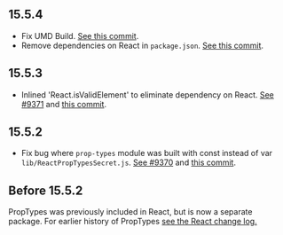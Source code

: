 ## 15.5.4
* Fix UMD Build. [See this commit](https://github.com/reactjs/prop-types/commit/31e9344ca3233159928da66295da17dad82db1a8).
* Remove dependencies on React in `package.json`. [See this commit](https://github.com/reactjs/prop-types/commit/158198fd6c468a3f6f742e0e355e622b3914048a).

## 15.5.3
* Inlined 'React.isValidElement' to eliminate dependency on React. [See #9371](https://github.com/facebook/react/issues/9371#issuecomment-292685424)
  and [this commit](https://github.com/reactjs/prop-types/commit/df318bba8a89bc5aadbb0292822cf4ed71d27ace).

## 15.5.2
* Fix bug where `prop-types` module was built with const instead of var `lib/ReactPropTypesSecret.js`. [See             #9370](https://github.com/facebook/react/issues/9370) and [this commit](https://github.com/facebook/react/commit/e1919638b39dd65eedd250a8bb649773ca61b6f1).

## Before 15.5.2

PropTypes was previously included in React, but is now a separate package. For earlier history of PropTypes [see the React change log.](https://github.com/facebook/react/blob/master/CHANGELOG.md)
